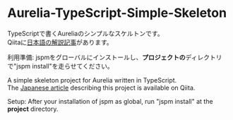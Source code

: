 # Aurelia-TypeScript-Simple-Skeleton
TypeScriptで書くAureliaのシンプルなスケルトンです。  
Qiitaに[日本語の解説記事](http://qiita.com/ryohpops/items/44d6d776141fa6b6ff52)があります。

利用準備: jspmをグローバルにインストールし、**プロジェクトの**ディレクトリで"jspm install"を走らせてください。

A simple skeleton project for Aurelia written in TypeScript.  
The [Japanese article](http://qiita.com/ryohpops/items/44d6d776141fa6b6ff52) describing this project is available on Qiita.

Setup: After your installation of jspm as global, run "jspm install" at the **project** directory.
